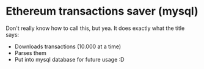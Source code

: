 # Ethereum transactions saver (mysql)
Don't really know how to call this, but yea.
It does exactly what the title says:
 - Downloads transactions (10.000 at a time)
 - Parses them
 - Put into mysql database for future usage :D